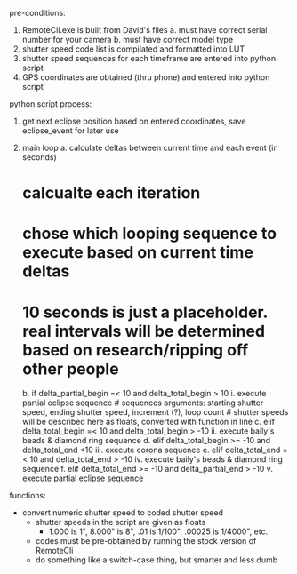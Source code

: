 pre-conditions:
1. RemoteCli.exe is built from David's files
    a. must have correct serial number for your camera
    b. must have correct model type
2. shutter speed code list is compilated and formatted into LUT
3. shutter speed sequences for each timeframe are entered into python script
4. GPS coordinates are obtained (thru phone) and entered into python script

python script process:
1. get next eclipse position based on entered coordinates, save eclipse_event for later use
2. main loop
    a. calculate deltas between current time and each event (in seconds)
    # calcualte each iteration

    # chose which looping sequence to execute based on current time deltas
    # 10 seconds is just a placeholder. real intervals will be determined based on research/ripping off other people
    b. if delta_partial_begin =< 10 and delta_total_begin > 10
        i. execute partial eclipse sequence
        # sequences arguments: starting shutter speed, ending shutter speed, increment (?), loop count
        # shutter speeds will be described here as floats, converted with function in line
    c. elif delta_total_begin =< 10 and delta_total_begin > -10
        ii. execute baily's beads & diamond ring sequence
    d. elif delta_total_begin >= -10 and delta_total_end <10
        iii. execute corona sequence
    e. elif delta_total_end =< 10 and delta_total_end > -10
        iv. execute baily's beads & diamond ring sequence
    f. elif delta_total_end >= -10 and delta_partial_end > -10
        v. execute partial eclipse sequence

functions:
- convert numeric shutter speed to coded shutter speed
    - shutter speeds in the script are given as floats
        - 1.000 is 1", 8.000" is 8", .01 is 1/100", .00025 is 1/4000", etc.
    - codes must be pre-obtained by running the stock version of RemoteCli
    - do something like a switch-case thing, but smarter and less dumb
